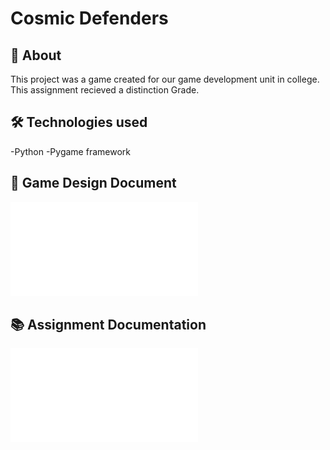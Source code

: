 # Cosmic Defenders

## 📖 About
 This project was a game created for our game development unit in college. This assignment recieved a distinction Grade.

 ## 🛠️ Technologies used
 -Python
 -Pygame framework

## 👾 Game Design Document
![View Documentation](Documentation/Muzamil%20Nayani%20-%20Unit%2014%20Assignment%202%20Game%20Design%20Document.pdf)


## 📚 Assignment Documentation
![View Documentation](Documentation/Muzamil%20Nayani%20-%20Unit%2014%20Assignment%202%20Report.pdf)
